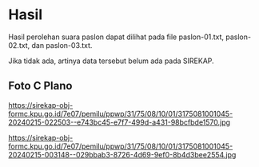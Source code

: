 # Hasil

Hasil perolehan suara paslon dapat dilihat pada file paslon-01.txt, paslon-02.txt, dan paslon-03.txt.

Jika tidak ada, artinya data tersebut belum ada pada SIREKAP.

## Foto C Plano

https://sirekap-obj-formc.kpu.go.id/7e07/pemilu/ppwp/31/75/08/10/01/3175081001045-20240215-022503--e743bc45-e7f7-499d-a431-98bcfbde1570.jpg

https://sirekap-obj-formc.kpu.go.id/7e07/pemilu/ppwp/31/75/08/10/01/3175081001045-20240215-003148--029bbab3-8726-4d69-9ef0-8b4d3bee2554.jpg

